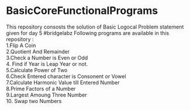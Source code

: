 # BasicCoreFunctionalPrograms
This repository consosts the  solution of Basic Logocal Problem statement given for day 5 #bridgelabz
Following programs are available in this repository :<br/>
1.Flip A Coin <br/>
2.Quotient And Remainder <br/>
3.Check a Number is Even or Odd <br/>
4. Find if Year is Leap Year or not. <br/>
5.Calculate Power of Two <br/>
6.Check Entered character is Consonent or Vowel <br/>
7.Calculate Harmonic Value till Entered Number <br/>
8.Prime Factors of a Number <br/>
9.Largest Amoung Three Number <br/>
10. Swap two Numbers <br/>
